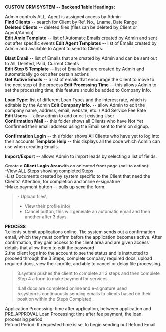 **CUSTOM CRM SYSTEM -- Backend Table Headings:**

Admin controls ALL, Agent is assigned access by Admin\
**Find Clients** -- search for Client by Ref. No., Lname, Date Range\
**Deleted Clients** -- deleted files (files can be deleted by Client or
Agent/Admin)\
**Edit Amin Template** -- list of Automatic Emails created by Admin and
sent out after specific events **Edit Agent Templates** -- list of
Emails created by Admin and available to Agent to send to Clients.

**Blast Email** -- list of Emails that are created by Admin and can be
sent out to All, Deleted, Paid, Current Clients\
**Edit Step 5 Template** -- list of Emails that are created by Admin and
automatically go out after certain actions\
**Get Active Emails** -- a list of emails that encourage the Client to
move to the next step of the process **Edit Processing Time** -- this
allows Admin to set the processing time, this feature should be added to
Company Info.

**Loan Type:** list of different Loan Types and the interest rate, which
is editable by the Admin **Edit Company Info.** -- allow Admin to edit
the company name, address, email, website, etc. / Add Service Fee Rate\
**Edit Users** -- allow admin to add or edit existing User\
**Confirmation Mail** -- this folder shows all Clients who have Not Yet
Confirmed their email address using the Email sent to them on signup.

**Confirmation Login** -- this folder shows All Clients who have yet to
log into their accounts **Template Help** -- this displays all the code
which Admin can use when creating Emails.

**Import/Export** -- allows Admin to import leads by selecting a list of
fields.

Create a **Client Login Area**with an animated front page (call to
action):\
-View ALL Steps showing completed Steps\
-List Documents created by system specific to the Client that need the
Clients\' Attention, for completion and online e-signature\
-Make payment button -- pulls up send the form.

> \- Upload files\
> - View their profile info\
> - Cancel button, this will generate an automatic email and then
> another after 3 days.

**PROCESS**\
1.clients submit applications online. The system sends out a
confirmation email, which they must confirm before the application
becomes active. After confirmation, they gain access to the client area
and are given access details that allow them to edit the password\
2.the client logs into the account to see the status and is instructed
to proceed through the 3 Steps, complete company required docs, upload
required docs, view their profile, and able to cancel or delay file
processing.

> 3.system pushes the client to complete all 3 steps and then complete
> Step 4 a form to make payment for services.
>
> 4.all docs are completed online and e-signature used\
> 5.system is continuously sending emails to clients based on their
> position within the Steps Completed.

Application Processing: time after application, between application and
PRE_APPROVAL Loan Processing: time after fee payment, the loan
processing period\
Refund Period: If requested time is set to begin sending out Refund
Email
